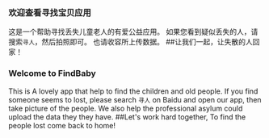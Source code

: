 ### 欢迎查看寻找宝贝应用
这是一个帮助寻找丢失儿童老人的有爱公益应用。 如果您看到疑似丢失的人，请搜索`寻人`，然后拍照即可。 也请收容所上传数据。 
##让我们一起，让失散的人回家！

### Welcome to FindBaby
This is A lovely app that help to find the children and old people. If you find someone seems to lost, please search `寻人` on Baidu and open our app, then take picture of the people. We also help the professional asylum could upload the data they they have.
##Let's work hard together, To find the people lost come back to home!
